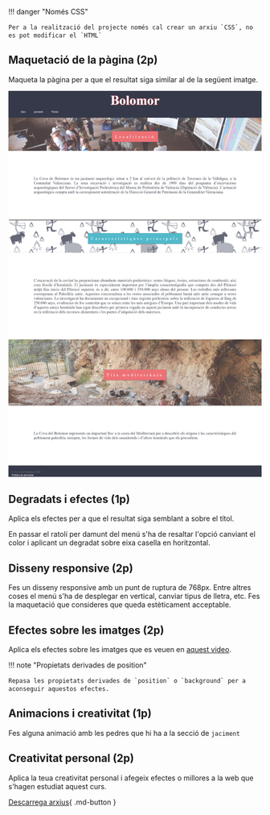 
!!! danger "Només CSS"

    Per a la realització del projecte només cal crear un arxiu `CSS`, no es pot modificar el `HTML`

## Maquetació de la pàgina (2p)

Maqueta la pàgina per a que el resultat siga similar al de la següent imatge.

![projecte](img/projecte1av.png)

## Degradats i efectes (1p)

Aplica els efectes per a que el resultat siga semblant a  sobre el títol.

En passar el ratolí per damunt del menú s'ha de resaltar l'opció canviant el color i aplicant un degradat sobre eixa casella en horitzontal.

## Disseny responsive (2p)

Fes un disseny responsive amb un punt de ruptura de 768px. Entre altres coses el menú s'ha de desplegar en vertical, canviar tipus de lletra, etc. Fes la maquetació que consideres que queda estèticament acceptable.

## Efectes sobre les imatges (2p)

Aplica els efectes sobre les imatges que es veuen en [aquest video](./recursos/efectes_imatges.webm).

!!! note "Propietats derivades de position"

    Repasa les propietats derivades de `position` o `background` per a aconseguir aquestos efectes.

## Animacions i creativitat (1p)

Fes alguna animació amb les pedres que hi ha a la secció de `jaciment`

## Creativitat personal (2p)

Aplica la teua creativitat personal i afegeix efectes o millores a la web que s'hagen estudiat aquest curs.

[Descarrega arxius](./recursos/diw_projecte.zip){ .md-button }
